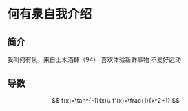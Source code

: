 # 何有泉自我介绍
## 简介
我叫何有泉，来自土木酒肆（94）
喜欢体验新鲜事物
不爱好运动
## 导数
$$
f(x)=\tan^{-1}(x)\\
f'(x)=\frac{1}{x^2+1}
$$